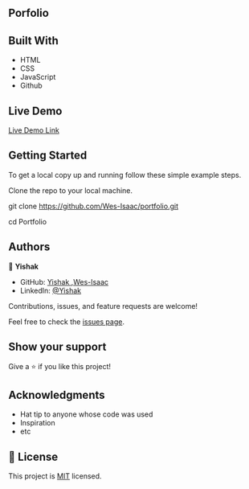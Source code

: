 ## Porfolio

## Built With

- HTML
- CSS
- JavaScript
- Github

## Live Demo

[Live Demo Link](https://wes-isaac.netlify.app/)

## Getting Started

To get a local copy up and running follow these simple example steps.

Clone the repo to your local machine.

git clone https://github.com/Wes-Isaac/portfolio.git

cd Portfolio

## Authors

👤 **Yishak**

- GitHub: [Yishak ,Wes-Isaac](https://github.com/Wes-Isaac)
- LinkedIn: [@Yishak](https://www.linkedin.com/in/yishak-wesego-b404851a7/)

Contributions, issues, and feature requests are welcome!

Feel free to check the [issues page](../../issues/).

## Show your support

Give a ⭐️ if you like this project!

## Acknowledgments

- Hat tip to anyone whose code was used
- Inspiration
- etc

## 📝 License

This project is [MIT](./MIT.md) licensed.
